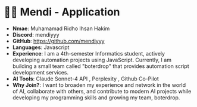 
#  🧑‍💻 Mendi - Application

- **Nmae**: Muhamamad Ridho Ihsan Hakim 
- **Discord**: mendiyyy
- **GitHub**: https://github.com/mendiyyy
- **Languages**: Javascript
- **Experience**: I am a 4th-semester Informatics student, actively developing automation projects using JavaScript. Currently, I am building a small team called "boterdrop" that provides automation script development services.
- **AI Tools**: Claude Sonnet-4 API , Perplexity , Github Co-Pilot 
- **Why Join?**: I want to broaden my experience and network in the world of AI, collaborate with others, and contribute to modern AI projects while developing my programming skills and growing my team, boterdrop.
